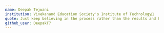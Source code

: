```yaml
---
name: Deepak Tejwani
institution: Vivekanand Education Society's Institute of Technology🚩
quote: Just keep believing in the process rather than the results and keep Smiling✨
github_user: DeepakT7
---
```

